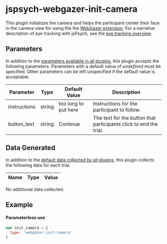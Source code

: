 # jspsych-webgazer-init-camera

This plugin initializes the camera and helps the participant center their face in the camera view for using the the [WebGazer extension](/extensions/jspsych-ext-webgazer.md). For a narrative description of eye tracking with jsPsych, see the [eye tracking overview](/overview/eye-tracking.md). 

## Parameters

In addition to the [parameters available in all plugins](/overview/plugins#parameters-available-in-all-plugins), this plugin accepts the following parameters. Parameters with a default value of *undefined* must be specified. Other parameters can be left unspecified if the default value is acceptable.

Parameter | Type | Default Value | Description
----------|------|---------------|------------
instructions | string | too long to put here | Instructions for the participant to follow.
button_text | string | Continue | The text for the button that participants click to end the trial.

## Data Generated

In addition to the [default data collected by all plugins](/overview/plugins#data-collected-by-plugins), this plugin collects the following data for each trial.

Name | Type | Value
-----|------|------

No additional data collected.

## Example

#### Parameterless use

```javascript
var init_camera = {
  type: 'webgazer-init-camera'
}
```
